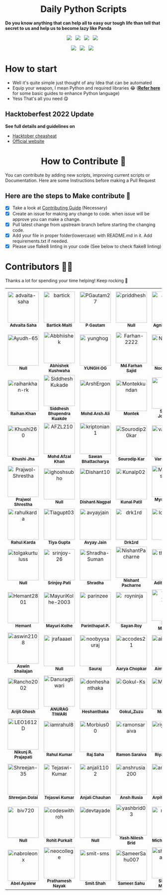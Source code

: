 <h1 align=center> Daily Python Scripts </h1>

**Do you know anything that can help all to easy our tough life than tell that secret to us and help us to become lazy like Panda**

<p align="center">
  <a href="https://github.com/metafy-social/daily-python-scripts/issues"><img src="https://img.shields.io/github/issues/metafy-social/daily-python-scripts.svg?style=for-the-badge&logo=appveyor" /></a>&nbsp;&nbsp;
  <a href="https://github.com/metafy-social/daily-python-scripts/fork"><img src="https://img.shields.io/github/forks/metafy-social/daily-python-scripts.svg?style=for-the-badge&logo=appveyor" /></a>&nbsp;&nbsp;
  <a href="#"><img src="https://img.shields.io/github/stars/metafy-social/daily-python-scripts.svg?style=for-the-badge&logo=appveyor" /></a>&nbsp;&nbsp;
  <a href="https://github.com/metafy-social/daily-python-scripts/blob/master/LICENSE"><img src="https://img.shields.io/github/license/metafy-social/daily-python-scripts.svg?style=for-the-badge&logo=appveyor" /></a>&nbsp;&nbsp;
</p>

<p align="center">
  <a href="#"><img src="https://forthebadge.com/images/badges/built-with-love.svg" /></a>&nbsp;&nbsp;
  <a href="#"><img src="https://forthebadge.com/images/badges/made-with-python.svg" /></a>&nbsp;&nbsp;
  <a href="#"><img src="https://forthebadge.com/images/badges/built-by-developers.svg" /></a>&nbsp;&nbsp;
</p>

# How to start

* Well it's quite simple just thought of any Idea that can be automated
* Equip your weapon, I mean Python and required libraries 😂 (**[Refer here](https://automatetheboringstuff.com/)** for some basic guides to enhance Python language)
* Yess That's all you need 😋

## Hacktoberfest 2022 Update

**See full details and guidelines on**
  * [Hacktober cheasheat](https://github.com/metafy-social/daily-python-scripts/blob/master/HACKTOBERFEST.md) 
  * [Official website](https://hacktoberfest.digitalocean.com/)


<h1 align=center> How to Contribute 🤔 </h1>

You can contribute by adding new scripts, improving current scripts or Documentation. Here are some Instructions before making a Pull Request

## Here are the steps to Make contribute 👣

- [x] Take a look at [Contributing Guide](https://github.com/metafy-social/daily-python-scripts/blob/master/CONTRIBUTING.md) (Necessary)
- [x] Create an issue for making any change to code. when issue will be approve you can make a change.
- [x] Pull latest change from upstream branch before starting the changing code.
- [x] Add your file in proper folder(lowercase) with README.md in it. Add requirements.txt if needed.
- [x] Please use flake8 linting in your code (See below to check flake8 linting)

# Contributors 💪😎
Thanks a lot for spending your time helping! Keep rocking 🍻
<!-- readme: contributors -start -->
<table>
<tr>
    <td align="center">
        <a href="https://github.com/advaita-saha">
            <img src="https://avatars.githubusercontent.com/u/30210770?v=4" width="100;" alt="advaita-saha"/>
            <br />
            <sub><b>Advaita Saha</b></sub>
        </a>
    </td>
    <td align="center">
        <a href="https://github.com/bartick">
            <img src="https://avatars.githubusercontent.com/u/69100224?v=4" width="100;" alt="bartick"/>
            <br />
            <sub><b>Bartick Maiti</b></sub>
        </a>
    </td>
    <td align="center">
        <a href="https://github.com/PGautam27">
            <img src="https://avatars.githubusercontent.com/u/92343715?v=4" width="100;" alt="PGautam27"/>
            <br />
            <sub><b>P Gautam</b></sub>
        </a>
    </td>
    <td align="center">
        <a href="https://github.com/priddhesh">
            <img src="https://avatars.githubusercontent.com/u/109747774?v=4" width="100;" alt="priddhesh"/>
            <br />
            <sub><b>Null</b></sub>
        </a>
    </td>
    <td align="center">
        <a href="https://github.com/agnxsh">
            <img src="https://avatars.githubusercontent.com/u/80243668?v=4" width="100;" alt="agnxsh"/>
            <br />
            <sub><b>Agnish Ghosh</b></sub>
        </a>
    </td>
    <td align="center">
        <a href="https://github.com/muratonuryildirim">
            <img src="https://avatars.githubusercontent.com/u/77264793?v=4" width="100;" alt="muratonuryildirim"/>
            <br />
            <sub><b>Murat Onur Yildirim</b></sub>
        </a>
    </td></tr>
<tr>
    <td align="center">
        <a href="https://github.com/Ayudh-65">
            <img src="https://avatars.githubusercontent.com/u/68161774?v=4" width="100;" alt="Ayudh-65"/>
            <br />
            <sub><b>Null</b></sub>
        </a>
    </td>
    <td align="center">
        <a href="https://github.com/Abbhiishek">
            <img src="https://avatars.githubusercontent.com/u/86338762?v=4" width="100;" alt="Abbhiishek"/>
            <br />
            <sub><b>Abhishek Kushwaha</b></sub>
        </a>
    </td>
    <td align="center">
        <a href="https://github.com/yunghog">
            <img src="https://avatars.githubusercontent.com/u/41548444?v=4" width="100;" alt="yunghog"/>
            <br />
            <sub><b>YUNGH OG</b></sub>
        </a>
    </td>
    <td align="center">
        <a href="https://github.com/Farhan-2222">
            <img src="https://avatars.githubusercontent.com/u/87274221?v=4" width="100;" alt="Farhan-2222"/>
            <br />
            <sub><b>Md Farhan Sajid</b></sub>
        </a>
    </td>
    <td align="center">
        <a href="https://github.com/N00rAhmed">
            <img src="https://avatars.githubusercontent.com/u/86896171?v=4" width="100;" alt="N00rAhmed"/>
            <br />
            <sub><b>Noor Ahmed</b></sub>
        </a>
    </td>
    <td align="center">
        <a href="https://github.com/HVbajoria">
            <img src="https://avatars.githubusercontent.com/u/62978274?v=4" width="100;" alt="HVbajoria"/>
            <br />
            <sub><b>Harshavardhan Bajoria</b></sub>
        </a>
    </td></tr>
<tr>
    <td align="center">
        <a href="https://github.com/raihankhan-rk">
            <img src="https://avatars.githubusercontent.com/u/34377027?v=4" width="100;" alt="raihankhan-rk"/>
            <br />
            <sub><b>Raihan Khan</b></sub>
        </a>
    </td>
    <td align="center">
        <a href="https://github.com/SiddheshKukade">
            <img src="https://avatars.githubusercontent.com/u/65951872?v=4" width="100;" alt="SiddheshKukade"/>
            <br />
            <sub><b>Siddhesh Bhupendra Kuakde</b></sub>
        </a>
    </td>
    <td align="center">
        <a href="https://github.com/ArshErgon">
            <img src="https://avatars.githubusercontent.com/u/40994679?v=4" width="100;" alt="ArshErgon"/>
            <br />
            <sub><b>Mohd Arsh Ali </b></sub>
        </a>
    </td>
    <td align="center">
        <a href="https://github.com/Montekkundan">
            <img src="https://avatars.githubusercontent.com/u/87750128?v=4" width="100;" alt="Montekkundan"/>
            <br />
            <sub><b>Montek</b></sub>
        </a>
    </td>
    <td align="center">
        <a href="https://github.com/Mr-DJ">
            <img src="https://avatars.githubusercontent.com/u/28898632?v=4" width="100;" alt="Mr-DJ"/>
            <br />
            <sub><b>Samuel Jonathan</b></sub>
        </a>
    </td>
    <td align="center">
        <a href="https://github.com/Icelain">
            <img src="https://avatars.githubusercontent.com/u/50962640?v=4" width="100;" alt="Icelain"/>
            <br />
            <sub><b>Null</b></sub>
        </a>
    </td></tr>
<tr>
    <td align="center">
        <a href="https://github.com/Khushi260">
            <img src="https://avatars.githubusercontent.com/u/94845508?v=4" width="100;" alt="Khushi260"/>
            <br />
            <sub><b>Khushi Jha</b></sub>
        </a>
    </td>
    <td align="center">
        <a href="https://github.com/AFZL210">
            <img src="https://avatars.githubusercontent.com/u/79896602?v=4" width="100;" alt="AFZL210"/>
            <br />
            <sub><b>Mohd Afzal Khan</b></sub>
        </a>
    </td>
    <td align="center">
        <a href="https://github.com/kriptonian1">
            <img src="https://avatars.githubusercontent.com/u/74916308?v=4" width="100;" alt="kriptonian1"/>
            <br />
            <sub><b>Sawan Bhattacharya</b></sub>
        </a>
    </td>
    <td align="center">
        <a href="https://github.com/Sourodip20kar">
            <img src="https://avatars.githubusercontent.com/u/104223444?v=4" width="100;" alt="Sourodip20kar"/>
            <br />
            <sub><b>Sourodip Kar</b></sub>
        </a>
    </td>
    <td align="center">
        <a href="https://github.com/varunKT001">
            <img src="https://avatars.githubusercontent.com/u/83509023?v=4" width="100;" alt="varunKT001"/>
            <br />
            <sub><b>Varun Tiwari</b></sub>
        </a>
    </td>
    <td align="center">
        <a href="https://github.com/shreyan-naskar">
            <img src="https://avatars.githubusercontent.com/u/93477634?v=4" width="100;" alt="shreyan-naskar"/>
            <br />
            <sub><b>Shreyan Naskar</b></sub>
        </a>
    </td></tr>
<tr>
    <td align="center">
        <a href="https://github.com/Prajwol-Shrestha">
            <img src="https://avatars.githubusercontent.com/u/70046321?v=4" width="100;" alt="Prajwol-Shrestha"/>
            <br />
            <sub><b>Prajwol Shrestha</b></sub>
        </a>
    </td>
    <td align="center">
        <a href="https://github.com/ighoshsubho">
            <img src="https://avatars.githubusercontent.com/u/93722719?v=4" width="100;" alt="ighoshsubho"/>
            <br />
            <sub><b>Null</b></sub>
        </a>
    </td>
    <td align="center">
        <a href="https://github.com/Dishant10">
            <img src="https://avatars.githubusercontent.com/u/84343829?v=4" width="100;" alt="Dishant10"/>
            <br />
            <sub><b>Dishant Nagpal</b></sub>
        </a>
    </td>
    <td align="center">
        <a href="https://github.com/Kunalp02">
            <img src="https://avatars.githubusercontent.com/u/95534553?v=4" width="100;" alt="Kunalp02"/>
            <br />
            <sub><b>Kunal Patil</b></sub>
        </a>
    </td>
    <td align="center">
        <a href="https://github.com/Mysterious-Owl">
            <img src="https://avatars.githubusercontent.com/u/66870959?v=4" width="100;" alt="Mysterious-Owl"/>
            <br />
            <sub><b>Mysterious-Owl</b></sub>
        </a>
    </td>
    <td align="center">
        <a href="https://github.com/PritamP20">
            <img src="https://avatars.githubusercontent.com/u/102867939?v=4" width="100;" alt="PritamP20"/>
            <br />
            <sub><b>Null</b></sub>
        </a>
    </td></tr>
<tr>
    <td align="center">
        <a href="https://github.com/rahulkarda">
            <img src="https://avatars.githubusercontent.com/u/76204863?v=4" width="100;" alt="rahulkarda"/>
            <br />
            <sub><b>Rahul Karda</b></sub>
        </a>
    </td>
    <td align="center">
        <a href="https://github.com/Tiagupt03">
            <img src="https://avatars.githubusercontent.com/u/98590820?v=4" width="100;" alt="Tiagupt03"/>
            <br />
            <sub><b>Tiya Gupta</b></sub>
        </a>
    </td>
    <td align="center">
        <a href="https://github.com/avyayjain">
            <img src="https://avatars.githubusercontent.com/u/63355322?v=4" width="100;" alt="avyayjain"/>
            <br />
            <sub><b>Avyay Jain</b></sub>
        </a>
    </td>
    <td align="center">
        <a href="https://github.com/drk1rd">
            <img src="https://avatars.githubusercontent.com/u/58465650?v=4" width="100;" alt="drk1rd"/>
            <br />
            <sub><b>Drk1rd</b></sub>
        </a>
    </td>
    <td align="center">
        <a href="https://github.com/lordvader501">
            <img src="https://avatars.githubusercontent.com/u/60027612?v=4" width="100;" alt="lordvader501"/>
            <br />
            <sub><b>Null</b></sub>
        </a>
    </td>
    <td align="center">
        <a href="https://github.com/rohitgarud21">
            <img src="https://avatars.githubusercontent.com/u/115347445?v=4" width="100;" alt="rohitgarud21"/>
            <br />
            <sub><b>Null</b></sub>
        </a>
    </td></tr>
<tr>
    <td align="center">
        <a href="https://github.com/tolgakurtuluss">
            <img src="https://avatars.githubusercontent.com/u/22731161?v=4" width="100;" alt="tolgakurtuluss"/>
            <br />
            <sub><b>Null</b></sub>
        </a>
    </td>
    <td align="center">
        <a href="https://github.com/srinjoy-26">
            <img src="https://avatars.githubusercontent.com/u/91176055?v=4" width="100;" alt="srinjoy-26"/>
            <br />
            <sub><b>Srinjoy Pati</b></sub>
        </a>
    </td>
    <td align="center">
        <a href="https://github.com/Shradha-Suman">
            <img src="https://avatars.githubusercontent.com/u/103067896?v=4" width="100;" alt="Shradha-Suman"/>
            <br />
            <sub><b>Shradha</b></sub>
        </a>
    </td>
    <td align="center">
        <a href="https://github.com/NishantPacharne">
            <img src="https://avatars.githubusercontent.com/u/71060551?v=4" width="100;" alt="NishantPacharne"/>
            <br />
            <sub><b>Nishant Pacharne</b></sub>
        </a>
    </td>
    <td align="center">
        <a href="https://github.com/thegeekyb0y">
            <img src="https://avatars.githubusercontent.com/u/84658112?v=4" width="100;" alt="thegeekyb0y"/>
            <br />
            <sub><b>Aditya Tiwari</b></sub>
        </a>
    </td>
    <td align="center">
        <a href="https://github.com/BassCoder2808">
            <img src="https://avatars.githubusercontent.com/u/65075935?v=4" width="100;" alt="BassCoder2808"/>
            <br />
            <sub><b>Vedant Jolly</b></sub>
        </a>
    </td></tr>
<tr>
    <td align="center">
        <a href="https://github.com/Hemant2801">
            <img src="https://avatars.githubusercontent.com/u/87967889?v=4" width="100;" alt="Hemant2801"/>
            <br />
            <sub><b>Hemant</b></sub>
        </a>
    </td>
    <td align="center">
        <a href="https://github.com/MayuriKolhe-2003">
            <img src="https://avatars.githubusercontent.com/u/77161474?v=4" width="100;" alt="MayuriKolhe-2003"/>
            <br />
            <sub><b>Mayuri Kolhe</b></sub>
        </a>
    </td>
    <td align="center">
        <a href="https://github.com/parinzee">
            <img src="https://avatars.githubusercontent.com/u/30139280?v=4" width="100;" alt="parinzee"/>
            <br />
            <sub><b>Parinthapat P.</b></sub>
        </a>
    </td>
    <td align="center">
        <a href="https://github.com/royninja">
            <img src="https://avatars.githubusercontent.com/u/26019882?v=4" width="100;" alt="royninja"/>
            <br />
            <sub><b>Sayan Roy</b></sub>
        </a>
    </td>
    <td align="center">
        <a href="https://github.com/Tanya-1109">
            <img src="https://avatars.githubusercontent.com/u/107848751?v=4" width="100;" alt="Tanya-1109"/>
            <br />
            <sub><b>Tanya Mohanka</b></sub>
        </a>
    </td>
    <td align="center">
        <a href="https://github.com/ambushneupane">
            <img src="https://avatars.githubusercontent.com/u/56769633?v=4" width="100;" alt="ambushneupane"/>
            <br />
            <sub><b>Ambush</b></sub>
        </a>
    </td></tr>
<tr>
    <td align="center">
        <a href="https://github.com/aswin2108">
            <img src="https://avatars.githubusercontent.com/u/72661784?v=4" width="100;" alt="aswin2108"/>
            <br />
            <sub><b>Aswin Shailajan</b></sub>
        </a>
    </td>
    <td align="center">
        <a href="https://github.com/jrafaaael">
            <img src="https://avatars.githubusercontent.com/u/70046023?v=4" width="100;" alt="jrafaaael"/>
            <br />
            <sub><b>Null</b></sub>
        </a>
    </td>
    <td align="center">
        <a href="https://github.com/noobyysauraj">
            <img src="https://avatars.githubusercontent.com/u/81681419?v=4" width="100;" alt="noobyysauraj"/>
            <br />
            <sub><b>Sauraj</b></sub>
        </a>
    </td>
    <td align="center">
        <a href="https://github.com/accodes21">
            <img src="https://avatars.githubusercontent.com/u/101868279?v=4" width="100;" alt="accodes21"/>
            <br />
            <sub><b>Aarya Chopkar</b></sub>
        </a>
    </td>
    <td align="center">
        <a href="https://github.com/aimanaisha">
            <img src="https://avatars.githubusercontent.com/u/94171436?v=4" width="100;" alt="aimanaisha"/>
            <br />
            <sub><b>Aiman Aisha</b></sub>
        </a>
    </td>
    <td align="center">
        <a href="https://github.com/akashJainAJ11">
            <img src="https://avatars.githubusercontent.com/u/94193834?v=4" width="100;" alt="akashJainAJ11"/>
            <br />
            <sub><b>Akash Jain</b></sub>
        </a>
    </td></tr>
<tr>
    <td align="center">
        <a href="https://github.com/Rancho2002">
            <img src="https://avatars.githubusercontent.com/u/92109154?v=4" width="100;" alt="Rancho2002"/>
            <br />
            <sub><b>Arijit Ghosh</b></sub>
        </a>
    </td>
    <td align="center">
        <a href="https://github.com/Danuragtiwari">
            <img src="https://avatars.githubusercontent.com/u/86867000?v=4" width="100;" alt="Danuragtiwari"/>
            <br />
            <sub><b>ANURAG TIWARI</b></sub>
        </a>
    </td>
    <td align="center">
        <a href="https://github.com/donheshanthaka">
            <img src="https://avatars.githubusercontent.com/u/61963664?v=4" width="100;" alt="donheshanthaka"/>
            <br />
            <sub><b>Heshanthaka</b></sub>
        </a>
    </td>
    <td align="center">
        <a href="https://github.com/Gokul-Ks">
            <img src="https://avatars.githubusercontent.com/u/73174047?v=4" width="100;" alt="Gokul-Ks"/>
            <br />
            <sub><b>Gokul_Zuzu</b></sub>
        </a>
    </td>
    <td align="center">
        <a href="https://github.com/Manice18">
            <img src="https://avatars.githubusercontent.com/u/91601706?v=4" width="100;" alt="Manice18"/>
            <br />
            <sub><b>Manice18</b></sub>
        </a>
    </td>
    <td align="center">
        <a href="https://github.com/NebulaAnish">
            <img src="https://avatars.githubusercontent.com/u/50112251?v=4" width="100;" alt="NebulaAnish"/>
            <br />
            <sub><b>Null</b></sub>
        </a>
    </td></tr>
<tr>
    <td align="center">
        <a href="https://github.com/LEO1612D">
            <img src="https://avatars.githubusercontent.com/u/46849277?v=4" width="100;" alt="LEO1612D"/>
            <br />
            <sub><b>Nikunj R. Prajapati</b></sub>
        </a>
    </td>
    <td align="center">
        <a href="https://github.com/iamrahul8">
            <img src="https://avatars.githubusercontent.com/u/72541381?v=4" width="100;" alt="iamrahul8"/>
            <br />
            <sub><b>Rahul Kumar</b></sub>
        </a>
    </td>
    <td align="center">
        <a href="https://github.com/Morbius00">
            <img src="https://avatars.githubusercontent.com/u/102956488?v=4" width="100;" alt="Morbius00"/>
            <br />
            <sub><b>Raj Saha </b></sub>
        </a>
    </td>
    <td align="center">
        <a href="https://github.com/ramonsaraiva">
            <img src="https://avatars.githubusercontent.com/u/5559120?v=4" width="100;" alt="ramonsaraiva"/>
            <br />
            <sub><b>Ramon Saraiva</b></sub>
        </a>
    </td>
    <td align="center">
        <a href="https://github.com/riyajaiswal25">
            <img src="https://avatars.githubusercontent.com/u/84279900?v=4" width="100;" alt="riyajaiswal25"/>
            <br />
            <sub><b>Riya Jaiswal</b></sub>
        </a>
    </td>
    <td align="center">
        <a href="https://github.com/sarthakroy2002">
            <img src="https://avatars.githubusercontent.com/u/47187468?v=4" width="100;" alt="sarthakroy2002"/>
            <br />
            <sub><b>Sarthak Roy</b></sub>
        </a>
    </td></tr>
<tr>
    <td align="center">
        <a href="https://github.com/Shreejan-35">
            <img src="https://avatars.githubusercontent.com/u/93109967?v=4" width="100;" alt="Shreejan-35"/>
            <br />
            <sub><b>Shreejan Dolai</b></sub>
        </a>
    </td>
    <td align="center">
        <a href="https://github.com/Tejaswi-Kumar">
            <img src="https://avatars.githubusercontent.com/u/67323842?v=4" width="100;" alt="Tejaswi-Kumar"/>
            <br />
            <sub><b>Tejaswi Kumar</b></sub>
        </a>
    </td>
    <td align="center">
        <a href="https://github.com/anjali1102">
            <img src="https://avatars.githubusercontent.com/u/56559378?v=4" width="100;" alt="anjali1102"/>
            <br />
            <sub><b>Anjali Chauhan</b></sub>
        </a>
    </td>
    <td align="center">
        <a href="https://github.com/anshrusia200">
            <img src="https://avatars.githubusercontent.com/u/85791796?v=4" width="100;" alt="anshrusia200"/>
            <br />
            <sub><b>Ansh Rusia</b></sub>
        </a>
    </td>
    <td align="center">
        <a href="https://github.com/arpitbhardwaj">
            <img src="https://avatars.githubusercontent.com/u/23013825?v=4" width="100;" alt="arpitbhardwaj"/>
            <br />
            <sub><b>Arpit Bhardwaj</b></sub>
        </a>
    </td>
    <td align="center">
        <a href="https://github.com/artemis-i-guess">
            <img src="https://avatars.githubusercontent.com/u/65388018?v=4" width="100;" alt="artemis-i-guess"/>
            <br />
            <sub><b>Nafis Adnan Mondal</b></sub>
        </a>
    </td></tr>
<tr>
    <td align="center">
        <a href="https://github.com/biv720">
            <img src="https://avatars.githubusercontent.com/u/76109778?v=4" width="100;" alt="biv720"/>
            <br />
            <sub><b>Null</b></sub>
        </a>
    </td>
    <td align="center">
        <a href="https://github.com/codeswithroh">
            <img src="https://avatars.githubusercontent.com/u/77570394?v=4" width="100;" alt="codeswithroh"/>
            <br />
            <sub><b>Rohit Purkait</b></sub>
        </a>
    </td>
    <td align="center">
        <a href="https://github.com/devtayade">
            <img src="https://avatars.githubusercontent.com/u/84332795?v=4" width="100;" alt="devtayade"/>
            <br />
            <sub><b>Null</b></sub>
        </a>
    </td>
    <td align="center">
        <a href="https://github.com/yashbrid03">
            <img src="https://avatars.githubusercontent.com/u/65955929?v=4" width="100;" alt="yashbrid03"/>
            <br />
            <sub><b>Yash Nilesh Brid</b></sub>
        </a>
    </td>
    <td align="center">
        <a href="https://github.com/mclmza">
            <img src="https://avatars.githubusercontent.com/u/7353871?v=4" width="100;" alt="mclmza"/>
            <br />
            <sub><b>Michele Mazza</b></sub>
        </a>
    </td>
    <td align="center">
        <a href="https://github.com/mer747">
            <img src="https://avatars.githubusercontent.com/u/84189502?v=4" width="100;" alt="mer747"/>
            <br />
            <sub><b>Null</b></sub>
        </a>
    </td></tr>
<tr>
    <td align="center">
        <a href="https://github.com/nabroleonx">
            <img src="https://avatars.githubusercontent.com/u/84567489?v=4" width="100;" alt="nabroleonx"/>
            <br />
            <sub><b>Abel Ayalew</b></sub>
        </a>
    </td>
    <td align="center">
        <a href="https://github.com/neocollege">
            <img src="https://avatars.githubusercontent.com/u/86466839?v=4" width="100;" alt="neocollege"/>
            <br />
            <sub><b>Prathamesh Nayak</b></sub>
        </a>
    </td>
    <td align="center">
        <a href="https://github.com/smit-sms">
            <img src="https://avatars.githubusercontent.com/u/52400400?v=4" width="100;" alt="smit-sms"/>
            <br />
            <sub><b>Smit Shah</b></sub>
        </a>
    </td>
    <td align="center">
        <a href="https://github.com/SameerSahu007">
            <img src="https://avatars.githubusercontent.com/u/29480670?v=4" width="100;" alt="SameerSahu007"/>
            <br />
            <sub><b>Sameer Sahu</b></sub>
        </a>
    </td>
    <td align="center">
        <a href="https://github.com/shatanikmahanty">
            <img src="https://avatars.githubusercontent.com/u/67138059?v=4" width="100;" alt="shatanikmahanty"/>
            <br />
            <sub><b>Shatanik Mahanty</b></sub>
        </a>
    </td></tr>
</table>
<!-- readme: contributors -end -->